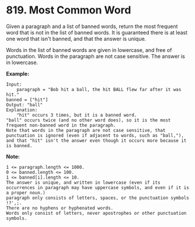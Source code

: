 # 819. Most Common Word

Given a paragraph and a list of banned words, return the most frequent word that is not in the list of banned words.  It is guaranteed there is at least one word that isn't banned, and that the answer is unique.

Words in the list of banned words are given in lowercase, and free of punctuation.  Words in the paragraph are not case sensitive.  The answer is in lowercase.

**Example:**

    Input: 
        paragraph = "Bob hit a ball, the hit BALL flew far after it was hit."
    banned = ["hit"]
    Output: "ball"
    Explanation: 
        "hit" occurs 3 times, but it is a banned word.
    "ball" occurs twice (and no other word does), so it is the most frequent non-banned word in the paragraph. 
    Note that words in the paragraph are not case sensitive, that punctuation is ignored (even if adjacent to words, such as "ball,"), and that "hit" isn't the answer even though it occurs more because it is banned.

**Note:**

    1 <= paragraph.length <= 1000.
    0 <= banned.length <= 100.
    1 <= banned[i].length <= 10.
    The answer is unique, and written in lowercase (even if its occurrences in paragraph may have uppercase symbols, and even if it is a proper noun.)
    paragraph only consists of letters, spaces, or the punctuation symbols !?',;.
    There are no hyphens or hyphenated words.
    Words only consist of letters, never apostrophes or other punctuation symbols.